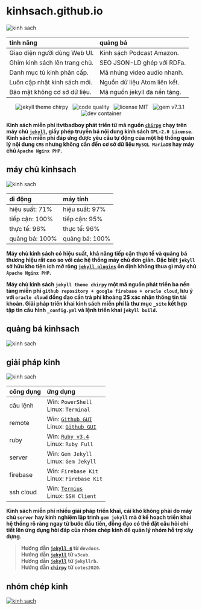 # kinhsach.github.io

![kinh sach](https://chirpy-img.netlify.app/commons/devices-mockup.png "Kinh sách chirpy theme")

<div align="center">

| tính năng | quảng bá |
|:-----|:-----|
| Giao diện người dùng Web UI. | Kinh sách Podcast Amazon. |
| Ghim kinh sách lên trang chủ. | SEO JSON-LD ghép với RDFa. |
| Danh mục tủ kinh phân cấp. | Mã nhúng video audio nhanh. |
| Luôn cập nhật kinh sách mới. | Nguồn dữ liệu Atom liên kết. |
| Bảo mật không cơ sở dữ liệu. | Mã nguồn jekyll đa nền tảng. |

![jekyll theme chirpy](https://img.shields.io/github/actions/workflow/status/cotes2020/jekyll-theme-chirpy/ci.yml?logo=github)&nbsp;&nbsp;
![code quality](https://img.shields.io/codacy/grade/4e556876a3c54d5e8f2d2857c4f43894?logo=codacy)&nbsp;&nbsp;
![license MIT](https://img.shields.io/github/license/cotes2020/jekyll-theme-chirpy?color=goldenrod)&nbsp;&nbsp;
![gem v7.3.1](https://img.shields.io/gem/v/jekyll-theme-chirpy?&logo=RubyGems&logoColor=ghostwhite&label=gem&color=orange)&nbsp;&nbsp;
![dev container](https://img.shields.io/badge/Dev_Containers-Open-deepskyblue?logo=linuxcontainers)

</div>

**Kinh sách miễn phí itvtbadboy phát triển từ mã nguồn [`chirpy`](https://github.com/cotes2020/jekyll-theme-chirpy) chạy trên máy chủ [`jekyll`](https://jekyllrb.com/), giấy phép truyền bá nội dung kinh sách `GPL-2.0 License`. Kinh sách miễn phí đáp ứng được yêu cầu tự động của một hệ thống quản lý nội dung `CMS` nhưng không cần đến cơ sở dữ liệu `MySQL MariaDB` hay máy chủ `Apache Nginx PHP`.**

## máy chủ kinhsach

![kinh sach](https://www.itvtbadboy.io.vn/image/1280/may-chu-kinh-sach.jpg "máy chủ kinh sách")

<div align="center">

| di động | máy tính |
|:-----|:-----|
| hiệu suất: 71% | hiệu suất: 97% |
| tiếp cận: 100% | tiếp cận: 95% |
| thực tế: 96% | thực tế: 96% |
| quảng bá: 100% | quảng bá: 100% |

</div>

**Máy chủ kinh sách có hiệu suất, khả năng tiếp cận thực tế và quảng bá thương hiệu rất cao so với các hệ thống máy chủ đơn giản. Đặc biệt `jekyll` sở hữu kho tiện ích mở rộng [`jekyll plugins`](https://github.com/planetjekyll/awesome-jekyll-plugins) ổn định không thua gì máy chủ `Apache Nginx PHP`.**

**Máy chủ kinh sách `jekyll theme chirpy` một mã nguồn phát triển ba nền tảng miễn phí `github repository + google firebase + oracle cloud`, lưu ý với `oracle cloud` đồng đạo cần trả phí khoảng 2$ xác nhận thông tin tài khoản. Giải pháp triển khai kinh sách miễn phí là thư mục `_site` kết hợp tập tin cấu hình `_config.yml` và lệnh triển khai `jekyll build`.**

## quảng bá kinhsach

![kinh sach](https://www.itvtbadboy.io.vn/image/1280/seo-json-rdfa.jpg "quảng bá kinh sách")

## giải pháp kinh

![kinh sach](https://www.itvtbadboy.io.vn/image/1280/oracle-cloud-cpu.jpg "Kinh sách github page")

<div align="center">

| công dụng | ứng dụng |
|:-----|:-----|
| câu lệnh | Win: `PowerShell` <br>Linux: `Terminal` |
| remote | Win: [`Github GUI`](https://desktop.github.com/download) <br>Linux: [`Github GUI`](https://mirror.mwt.me/shiftkey-desktop/deb/pool/main/g/github-desktop/github-desktop_3.4.12-linux1_amd64.deb) |
| ruby | Win: [`Ruby v3.4`](https://github.com/oneclick/rubyinstaller2/releases/download/RubyInstaller-3.4.5-1/rubyinstaller-devkit-3.4.5-1-x64.exe) <br>Linux: `Ruby Full` |
| server | Win: `Gem Jekyll` <br>Linux: `Gem Jekyll` |
| firebase | Win: `Firebase Kit` <br>Linux: `Firebase Kit` |
| ssh cloud | Win: [`Termius`](https://termi.us/win) <br>Linux: `SSH Client` |

</div>

**Kinh sách miễn phí nhiều giải pháp triển khai, cái khó không phải do máy chủ `server` hay kinh nghiệm lập trình `gem jekyll` mà ở kế hoạch triển khai hệ thống rõ ràng ngay từ bước đầu tiên, đồng đạo có thể đặt câu hỏi chi tiết lên ứng dụng hỏi đáp của nhóm chép kinh để quản lý nhóm hỗ trợ xây dựng.**

> **Hướng dẫn [`jekyll 4`](https://devdocs.io/jekyll/) từ `devdocs`.**<br>
> **Hướng dẫn [`jekyll`](https://docs.w3cub.com/jekyll/) từ `w3cub`.**<br>
> **Hướng dẫn [`jekyll`](https://jekyllrb.com/docs/) từ `jekyllrb`.**<br>
> **Hướng dẫn [`chirpy`](https://github.com/cotes2020/jekyll-theme-chirpy/wiki) từ `cotes2020`.**

## nhóm chép kinh

[![kinh sach](https://contrib.rocks/image?repo=kinhsach/kinhsach.github.io)](https://www.youtube.com/live_chat?v=vmgpnkjKQC8&embed_domain=itvtbadboy.io.vn "youtube live chat")
